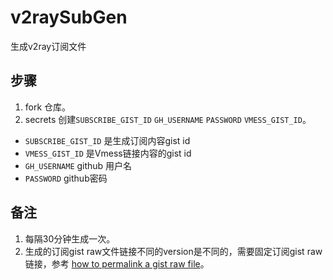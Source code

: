 # v2raySubGen
生成v2ray订阅文件

## 步骤
1. fork 仓库。
2. secrets 创建`SUBSCRIBE_GIST_ID` `GH_USERNAME` `PASSWORD` `VMESS_GIST_ID`。

* `SUBSCRIBE_GIST_ID` 是生成订阅内容gist id
* `VMESS_GIST_ID` 是Vmess链接内容的gist id
* `GH_USERNAME` github 用户名
* `PASSWORD` github密码

## 备注
1. 每隔30分钟生成一次。
2. 生成的订阅gist raw文件链接不同的version是不同的，需要固定订阅gist raw链接，参考
[how to permalink a gist raw file](https://gist.github.com/atenni/5604615)。

